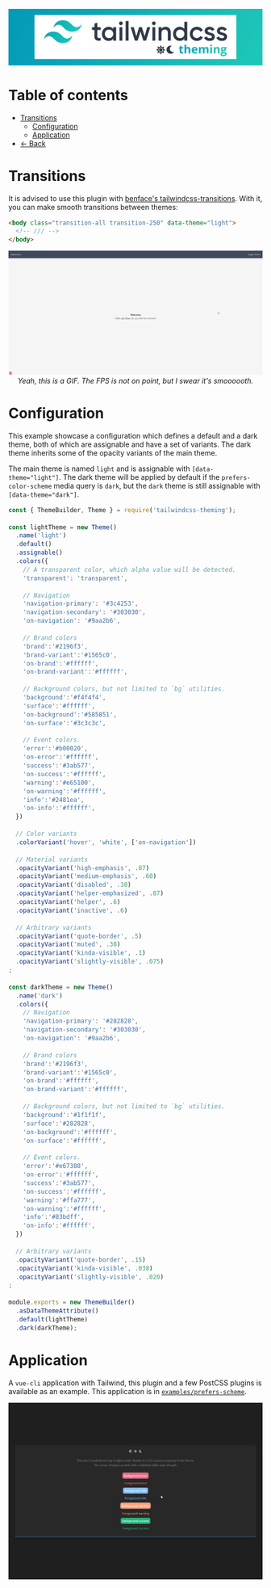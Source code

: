 <p align="center">
  <img alt="I'm not a designer leave me alone I know this banner suck" src="assets/banner.jpg">
</p>

# Table of contents

- [Transitions](#transitions)
    - [Configuration](#configuration)
    - [Application](#application)
- [← Back](../readme.md)

# Transitions

It is advised to use this plugin with [benface's tailwindcss-transitions](https://github.com/benface/tailwindcss-transitions). With it, you can make smooth transitions between themes:

```html
<body class="transition-all transition-250" data-theme="light">
  <!-- /// -->
</body>
```

<p align="center">
  <img alt="I'm not a designer leave me alone I know this banner suck" src="assets/transition.gif">
    <i>Yeah, this is a GIF. The FPS is not on point, but I swear it's smoooooth.</i>
</p>

# Configuration

This example showcase a configuration which defines a default and a dark theme, both of which are assignable and have a set of variants. 
The dark theme inherits some of the opacity variants of the main theme. 

The main theme is named `light` and is assignable with `[data-theme="light"]`. The dark theme will be applied by default if the `prefers-color-scheme` media query is `dark`, but the `dark` theme is still assignable with `[data-theme="dark"]`.

```js
const { ThemeBuilder, Theme } = require('tailwindcss-theming');

const lightTheme = new Theme()
  .name('light')
  .default()
  .assignable()
  .colors({
    // A transparent color, which alpha value will be detected.
    'transparent': 'transparent',

    // Navigation
    'navigation-primary': '#3c4253',
    'navigation-secondary': '#303030',
    'on-navigation': '#9aa2b6',

    // Brand colors
    'brand':'#2196f3',
    'brand-variant':'#1565c0',
    'on-brand':'#ffffff',
    'on-brand-variant':'#ffffff',
    
    // Background colors, but not limited to `bg` utilities.
    'background':'#f4f4f4',
    'surface':'#ffffff',
    'on-background':'#585851',
    'on-surface':'#3c3c3c',
    
    // Event colors.
    'error':'#b00020',
    'on-error':'#ffffff',
    'success':'#3ab577',
    'on-success':'#ffffff',
    'warning':'#e65100',
    'on-warning':'#ffffff',
    'info':'#2481ea',
    'on-info':'#ffffff',
  })

  // Color variants
  .colorVariant('hover', 'white', ['on-navigation'])

  // Material variants
  .opacityVariant('high-emphasis', .87)
  .opacityVariant('medium-emphasis', .60)
  .opacityVariant('disabled', .38)
  .opacityVariant('helper-emphasized', .87)
  .opacityVariant('helper', .6)
  .opacityVariant('inactive', .6)

  // Arbitrary variants
  .opacityVariant('quote-border', .5)
  .opacityVariant('muted', .38)
  .opacityVariant('kinda-visible', .1)
  .opacityVariant('slightly-visible', .075)
;

const darkTheme = new Theme()
  .name('dark')
  .colors({
    // Navigation
    'navigation-primary': '#282828',
    'navigation-secondary': '#303030',
    'on-navigation': '#9aa2b6',

    // Brand colors
    'brand':'#2196f3',
    'brand-variant':'#1565c0',
    'on-brand':'#ffffff',
    'on-brand-variant':'#ffffff',
    
    // Background colors, but not limited to `bg` utilities.
    'background':'#1f1f1f',
    'surface':'#282828',
    'on-background':'#ffffff',
    'on-surface':'#ffffff',
    
    // Event colors.
    'error':'#e67388',
    'on-error':'#ffffff',
    'success':'#3ab577',
    'on-success':'#ffffff',
    'warning':'#ffa777',
    'on-warning':'#ffffff',
    'info':'#83bdff',
    'on-info':'#ffffff',
  })

  // Arbitrary variants
  .opacityVariant('quote-border', .15)
  .opacityVariant('kinda-visible', .038)
  .opacityVariant('slightly-visible', .020)
;

module.exports = new ThemeBuilder()
  .asDataThemeAttribute()
  .default(lightTheme)
  .dark(darkTheme);
```

# Application

A `vue-cli` application with Tailwind, this plugin and a few PostCSS plugins is available as an example. This application is in [`examples/prefers-scheme`](https://github.com/hawezo/tailwindcss-theming/tree/master/examples/prefers-scheme).

![](assets/example.gif)

